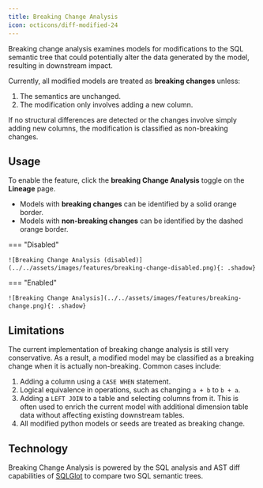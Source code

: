 ```yaml
---
title: Breaking Change Analysis
icon: octicons/diff-modified-24
---
```


Breaking change analysis examines models for modifications to the SQL semantic tree that could potentially alter the data generated by the model, resulting in downstream impact.

Currently, all modified models are treated as **breaking changes** unless:

1. The semantics are unchanged.
1. The modification only involves adding a new column.

If no structural differences are detected or the changes involve simply adding new columns, the modification is classified as non-breaking changes.

## Usage

To enable the feature, click the **breaking Change Analysis** toggle on the  **Lineage** page. 

- Models with **breaking changes** can be identified by a solid orange border.
- Models with **non-breaking changes** can be identified by the dashed orange border.

=== "Disabled"
    
    ![Breaking Change Analysis (disabled)](../../assets/images/features/breaking-change-disabled.png){: .shadow}

=== "Enabled"
    
    ![Breaking Change Analysis](../../assets/images/features/breaking-change.png){: .shadow}



## Limitations

The current implementation of breaking change analysis is still very conservative. As a result, a modified model may be classified as a breaking change when it is actually non-breaking. Common cases include:

1. Adding a column using a `CASE WHEN` statement.
1. Logical equivalence in operations, such as changing `a + b` to `b + a`.
1. Adding a `LEFT JOIN` to a table and selecting columns from it. This is often used to enrich the current model with additional dimension table data without affecting existing downstream tables.
1. All modified python models or seeds are treated as breaking change.

## Technology

Breaking Change Analysis is powered by the SQL analysis and AST diff capabilities of [SQLGlot](https://github.com/tobymao/sqlglot) to  compare two SQL semantic trees.